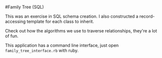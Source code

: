 #Family Tree (SQL)

This was an exercise in SQL schema creation. I also constructed a record-accessing template
for each class to inherit.

Check out how the algorithms we use to traverse relationships, they're a lot of fun.

This application has a command line interface, just open `family_tree_interface.rb` with ruby.
